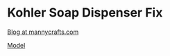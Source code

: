 # Kohler Soap Dispenser Fix
[Blog at mannycrafts.com](https://mannycrafts.com/kohler-soap-dispenser-fix)

[Model](./ring-clip-cable-organizer-wire-organizer-mixed-sizes-ring-slot.stl)
